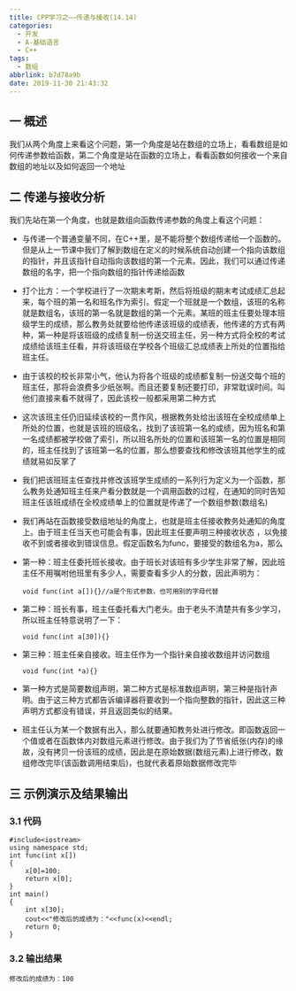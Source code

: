 ```yaml
---
title: CPP学习之——传递与接收(14.14)
categories:
  - 开发
  - A-基础语言
  - C++
tags:
  - 数组
abbrlink: b7d78a9b
date: 2019-11-30 21:43:32
---
```


## 一 概述

我们从两个角度上来看这个问题，第一个角度是站在数组的立场上，看看数组是如何传递参数给函数，第二个角度是站在函数的立场上，看看函数如何接收一个来自数组的地址以及如何返回一个地址  

<!--more-->

## 二 传递与接收分析

我们先站在第一个角度，也就是数组向函数传递参数的角度上看这个问题：   

* 与传递一个普通变量不同，在C++里，是不能将整个数组传递给一个函数的。但是从上一节课中我们了解到数组在定义的时候系统自动创建一个指向该数组的指针，并且该指针自动指向该数组的第一个元素。因此，我们可以通过传递数组的名字，把一个指向数组的指针传递给函数

* 打个比方：一个学校进行了一次期末考斯，然后将班级的期末考试成绩汇总起来，每个班的第一名和班名作为索引。假定一个班就是一个数组，该班的名称就是数组名，该班的第一名就是数组的第一个元素。某班的班主任要处理本班级学生的成绩，那么教务处就要给他传递该班级的成绩表，他传递的方式有两种，第一种是将该班级的成绩复制一份送交班主任，另一种方式将全校的考试成绩给该班主任看，并将该班级在学校各个班级汇总成绩表上所处的位置指给班主任。

* 由于该校的校长非常小气，他认为将各个班级的成绩都复制一份送交每个班的班主任，那将会浪费多少纸张啊。而且还要复制还要打印，非常耽误时间。叫他们直接来看不就得了，因此该校一般都采用第二种方式

* 这次该班主任仍旧延续该校的一贯作风，根据教务处给出该班在全校成绩单上所处的位置，也就是该班的班级名，找到了该班第一名的成绩，因为班名和第一名成绩都被学校做了索引，所以班名所处的位置和该班第一名的位置是相同的，班主任找到了该班第一名的位置，那么想要查找和修改该班其他学生的成绩就易如反掌了

* 我们把该班班主任查找并修改该班学生成绩的一系列行为定义为一个函数，那么教务处通知班主任来产看分数就是一个调用函数的过程，在通知的同时告知班主任该班成绩在全校成绩单上的位置就是传递了一个数组参数(数组名)

* 我们再站在函数接受数组地址的角度上，也就是班主任接收教务处通知的角度上。由于班主任当天也可能会有事，因此班主任要声明三种接收状态  ，以免接收不到或者接收到错误信息。假定函数名为func，要接受的数组名为a，那么

* 第一种：班主任委托班长接收。由于班长对该班有多少学生非常了解，因此班主任不用嘱咐他班里有多少人，需要查看多少人的分数，因此声明为：

  ```
  void func(int a[]){}//a是个形式参数，也可用别的字母代替 
  ```

* 第二种：班长有事，班主任委托看大门老头。由于老头不清楚共有多少学习，所以班主任特意说明了一下： 

  ```
  void func(int a[30]){}
  ```


* 第三种：班主任亲自接收。班主任作为一个指针亲自接收数组并访问数组

  ```
  void func(int *a){}
  ```
  
* 第一种方式是简要数组声明，第二种方式是标准数组声明，第三种是指针声明。由于这三种方式都告诉编译器将要收到一个指向整数的指针，因此这三种声明方式都没有错误，并且返回类似的结果。

* 班主任认为某一个数据有出入，那么就要通知教务处进行修改。即函数返回一个值或者在函数体内对数组元素进行修改。由于我们为了节省纸张(内存)的缘故，没有拷贝一份该班的成绩，因此是在原始数据(数组元素)上进行修改，数组修改完毕(该函数调用结束后)，也就代表着原始数据修改完毕

## 三 示例演示及结果输出

### 3.1 代码

```
#include<iostream>
using namespace std;
int func(int x[])
{
	x[0]=100;
	return x[0];
}
int main()
{
	int x[30];
	cout<<"修改后的成绩为："<<func(x)<<endl;
	return 0;
}
```

### 3.2 输出结果

```
修改后的成绩为：100
```
